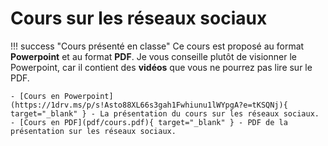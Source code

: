 # Cours sur les réseaux sociaux

!!! success "Cours présenté en classe"
    Ce cours est proposé au format **Powerpoint** et au format **PDF**. Je vous conseille plutôt de visionner le Powerpoint, car il contient des **vidéos** que vous ne pourrez pas lire sur le PDF.

    - [Cours en Powerpoint](https://1drv.ms/p/s!Asto88XL66s3gah1Fwhiunu1lWYpgA?e=tKSQNj){ target="_blank" } - La présentation du cours sur les réseaux sociaux.
    - [Cours en PDF](pdf/cours.pdf){ target="_blank" } - PDF de la présentation sur les réseaux sociaux.
